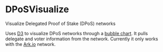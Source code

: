 # DPoSVisualize
Visualize Delegated Proof of Stake (DPoS) networks

Uses [D3](https://d3js.org/) to visualize DPoS networks through a [bubble chart](https://bl.ocks.org/mbostock/4063269).  It pulls delegate and voter information from the network.  Currently it only works with the [Ark.io](https://ark.io/) network.  
